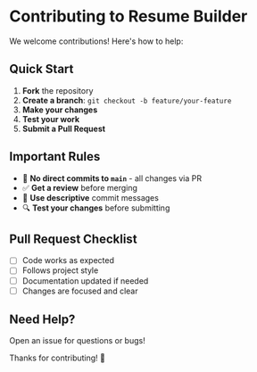 # Contributing to Resume Builder

We welcome contributions! Here's how to help:

## Quick Start

1. **Fork** the repository
2. **Create a branch**: `git checkout -b feature/your-feature`
3. **Make your changes**
4. **Test your work**
5. **Submit a Pull Request**

## Important Rules

- 🚫 **No direct commits to `main`** - all changes via PR
- ✅ **Get a review** before merging
- 📝 **Use descriptive** commit messages
- 🔍 **Test your changes** before submitting

## Pull Request Checklist

- [ ] Code works as expected
- [ ] Follows project style
- [ ] Documentation updated if needed
- [ ] Changes are focused and clear

## Need Help?

Open an issue for questions or bugs!

Thanks for contributing! 🎉
